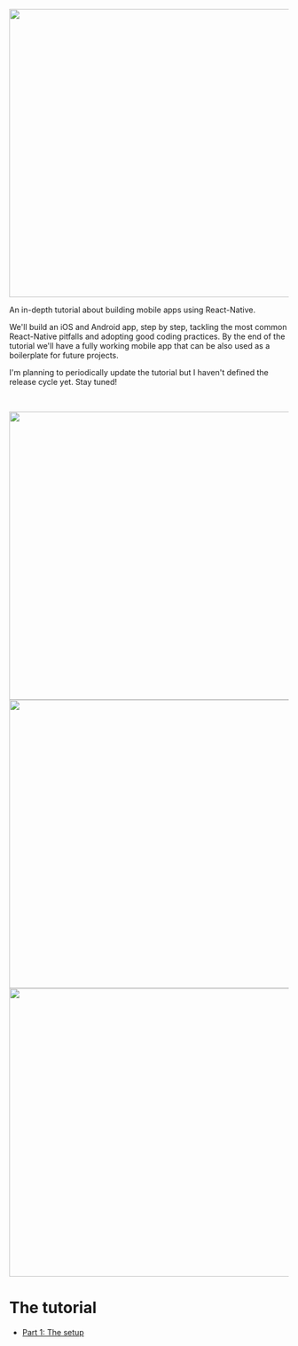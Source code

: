 <p align="center">
<img src="https://github.com/mmazzarolo/the-starter-app-dev/blob/master/public/logo-extra-wide.png?raw=true" height="520"></img>
</p>

An in-depth tutorial about building mobile apps using React-Native.

We'll build an iOS and Android app, step by step, tackling the most common React-Native pitfalls and adopting good coding practices. By the end of the tutorial we'll have a fully working mobile app that can be also used as a boilerplate for future projects.

I'm planning to periodically update the tutorial but I haven't defined the release cycle yet. Stay tuned!

<br />

<p align="center">
<img src="https://github.com/mmazzarolo/the-starter-app-dev/blob/master/public/00-screenshot-1.png?raw=true" height="520"></img>
<img src="https://github.com/mmazzarolo/the-starter-app-dev/blob/master/public/00-screenshot-2.png?raw=true" height="520"></img>
<img src="https://github.com/mmazzarolo/the-starter-app-dev/blob/master/public/00-screenshot-3.png?raw=true" height="520"></img>
</p>

# The tutorial

- [Part 1: The setup](./01-the-setup)
